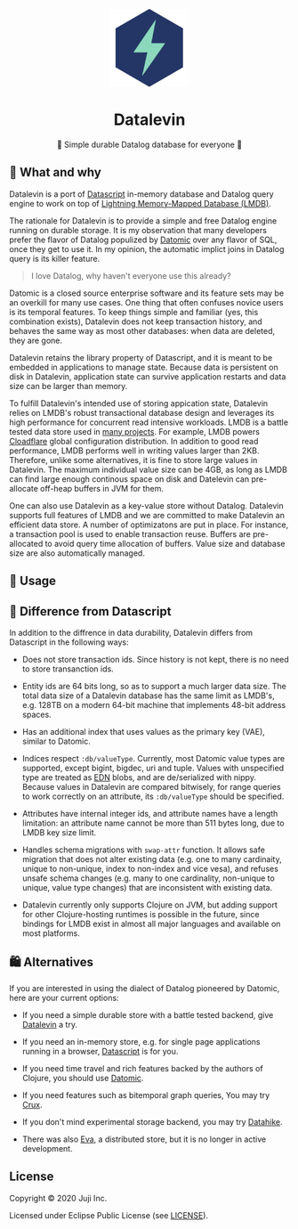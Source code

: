 <p align="center"><img src="logo.png" alt="datalevin logo" height="140"></img></p>
<h1 align="center">Datalevin</h1> 
<p align="center"> 🧘 Simple durable Datalog database for everyone 💽 </p>

## :hear_no_evil: What and why

Datalevin is a port of [Datascript](https://github.com/tonsky/datascript) in-memory database and Datalog query
engine to work on top of [Lightning Memory-Mapped Database (LMDB)](https://en.wikipedia.org/wiki/Lightning_Memory-Mapped_Database).

The rationale for Datalevin is to provide a simple and free Datalog engine running on durable storage.  It is my observation that many developers prefer the flavor of Datalog populized by [Datomic](https://www.datomic.com) over any flavor of SQL, once they get to use it.  In my opinion, the automatic implict joins in Datalog query is its killer feature.

> I love Datalog, why haven't everyone use this already? 

Datomic is a closed source enterprise software and its feature sets may be an overkill for many use cases. One thing that often confuses novice users is its temporal features. To keep things simple and familiar (yes, this combination exists), Datalevin does not keep transaction history, and behaves the same way as most other databases: when data are deleted, they are gone.

Datalevin retains the library property of Datascript, and it is meant to be embedded in applications to manage state. Because data is persistent on disk in Datalevin, application state can survive application restarts and data size can be larger than memory.  

To fulfill Datalevin's intended use of storing appication state, Datalevin relies on LMDB's robust transactional database design and leverages its high performance for concurrent read intensive workloads. LMDB is a battle tested data store used in [many projects](https://symas.com/lmdb/technical/#projects). For example, LMDB powers [Cloadflare](https://blog.cloudflare.com/introducing-quicksilver-configuration-distribution-at-internet-scale/) global configuration distribution. In addition to good read performance, LMDB performs well in writing values larger than 2KB. Therefore, unlike some alternatives, it is fine to store large values in Datalevin. The maximum individual value size can be 4GB, as long as LMDB can find large enough continous space on disk and Datelevin can pre-allocate off-heap buffers in JVM for them. 

One can also use Datalevin as a key-value store without Datalog. Datalevin supports full features of LMDB and we are committed to make Datalevin an efficient data store. A number of optimizatons are put in place. For instance, a transaction pool is used to enable transaction reuse. Buffers are pre-allocated to avoid query time allocation of buffers. Value size and database size are also automatically managed. 

## :tada: Usage


## :floppy_disk: Difference from Datascript

In addition to the diffrence in data durability, Datalevin differs from Datascript in the following ways:

* Does not store transaction ids. Since history is not kept, there is no need to store transanction ids.

* Entity ids are 64 bits long, so as to support a much larger data size.  The total data size of a Datalevin database has the same limit as LMDB's, e.g. 128TB on a modern 64-bit machine that implements 48-bit address spaces.

* Has an additional index that uses values as the primary key (VAE), similar to Datomic.

* Indices respect `:db/valueType`. Currently, most Datomic value types are supported, except bigint, bigdec, uri and tuple. Values with unspecified type are treated as [EDN](https://en.wikipedia.org/wiki/Extensible_Data_Notation) blobs, and are de/serialized with nippy. Because values in Datalevin are compared bitwisely, for range queries to work correctly on an attribute, its `:db/valueType` should be specified.

* Attributes have internal integer ids, and attribute names have a length limitation: an attribute name cannot be more than 511 bytes long, due to LMDB key size limit.

* Handles schema migrations with `swap-attr` function. It allows safe migration that does not alter existing data (e.g. one to many cardinaity, unique to non-unique, index to non-index and vice vesa), and refuses unsafe schema changes (e.g. many to one cardinality, non-unique to unique, value type changes) that are inconsistent with existing data.

* Datalevin currently only supports Clojure on JVM, but adding support for other Clojure-hosting runtimes is possible in the future, since bindings for LMDB exist in almost all major languages and available on most platforms.

## :shopping: Alternatives

If you are interested in using the dialect of Datalog pioneered by Datomic, here are your current options:

* If you need a simple durable store with a battle tested backend, give [Datalevin](https://github.com/juji-io/datalevin) a try.

* If you need an in-memory store, e.g. for single page applications running in a browser, [Datascript](https://github.com/tonsky/datascript) is for you.

* If you need time travel and rich features backed by the authors of Clojure, you should use [Datomic](https://www.datomic.com).

* If you need features such as bitemporal graph queries, You may try [Crux](https://github.com/juxt/crux).

* If you don't mind experimental storage backend, you may try [Datahike](https://github.com/replikativ/datahike).

* There was also [Eva](https://github.com/Workiva/eva/), a distributed store, but it is no longer in active development.

## License

Copyright © 2020 Juji Inc.

Licensed under Eclipse Public License (see [LICENSE](LICENSE)).
